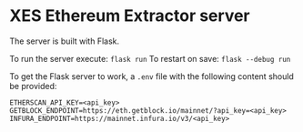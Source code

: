 # XES Ethereum Extractor server

The server is built with Flask.

To run the server execute: `flask run`
To restart on save: `flask --debug run`

To get the Flask server to work, a `.env` file with the following content should be provided:

```
ETHERSCAN_API_KEY=<api_key>
GETBLOCK_ENDPOINT=https://eth.getblock.io/mainnet/?api_key=<api_key>
INFURA_ENDPOINT=https://mainnet.infura.io/v3/<api_key>
```